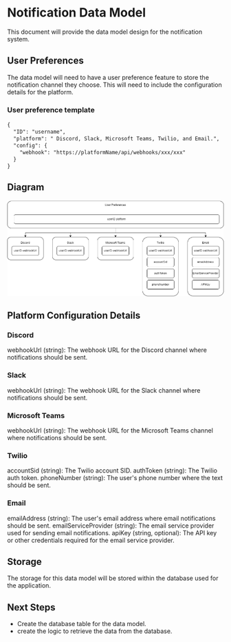 # Notification Data Model
This document will provide the data model design for the notification system. 

## User Preferences
The data model will need to have a user preference feature to store the notification channel they choose. This will need to include the configuration details for the platform.

### User preference template
```
{
  "ID": "username",
  "platform": " Discord, Slack, Microsoft Teams, Twilio, and Email.",
  "config": {
    "webhook": "https://platformName/api/webhooks/xxx/xxx"
  }
}
```

## Diagram
![DataModel Diagram](DataModelDiagram.png)

## Platform Configuration Details

### Discord
webhookUrl (string): The webhook URL for the Discord channel where notifications should be sent.

### Slack
webhookUrl (string): The webhook URL for the Slack channel where notifications should be sent.

### Microsoft Teams
webhookUrl (string): The webhook URL for the Microsoft Teams channel where notifications should be sent.

### Twilio
accountSid (string): The Twilio account SID.
authToken (string): The Twilio auth token.
phoneNumber (string): The user's phone number where the text should be sent.

### Email
emailAddress (string): The user's email address where email notifications should be sent.
emailServiceProvider (string): The email service provider used for sending email notifications.
apiKey (string, optional): The API key or other credentials required for the email service provider.

## Storage
The storage for this data model will be stored within the database used for the application. 

## Next Steps
* Create the database table for the data model.
* create the logic to retrieve the data from the database.